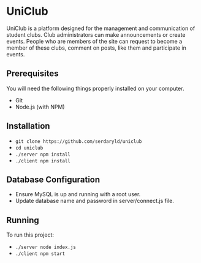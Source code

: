 # UniClub
UniClub is a platform designed for the management and communication of student clubs. Club administrators can make announcements or create events. People who are members of the site can request to become a member of these clubs, comment on posts, like them and participate in events.

## Prerequisites
You will need the following things properly installed on your computer.

<ul>
<li>Git</li> 
<li>Node.js (with NPM)</li>
</ul>

## Installation
<ul>
<li><code>git clone https://github.com/serdaryld/uniclub</code></li>
<li><code>cd uniclub</code></li>
<li><code>./server npm install</code></li>
<li><code>./client npm install</code></li>
</ul>

## Database Configuration
<ul>
<li>Ensure MySQL is up and running with a root user.</li>
<li>Update database name and password in server/connect.js file.</li>
</ul>

## Running
To run this project:

<ul>
<li><code>./server node index.js</code></li>
<li><code>./client npm start</code></li>
</ul>

